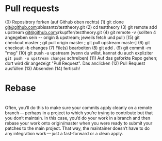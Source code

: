 # Pull requests

(0) Repositrory forken (auf Github oben rechts)
(1) git clone git@github.com:sbissantz/testtheory.git
(2) cd testtheory
(3) git remote add upstream git@github.com:rkupffer/testtheory.git
(4) git remote -v (sollten 4 angegeben sein -- origin & upstream; jeweils fetch und pull)
[(5) git checkout master ; git pull origin master ; git pull upstream master]
(6) git checkout -b changes
(7) File(s) bearbeiten
(8) git add .
(9) git commit -m "msg"
(10) git push -u upstream (wenn du willst, kannst du auch expliziter `git push -u upstream changes` schreiben)
(11) Auf das geforkte Repo gehen; dort wird dir angezeigt "Pull Request". Das anclicken
(12) Pull Request ausfüllen
(13) Absenden
(14) fertisch!


# Rebase
#

Often, you’ll do this to make sure your commits apply cleanly on a remote branch — perhaps in a project to which you’re trying to contribute but that you don’t maintain. In this case, you’d do your work in a branch and then rebase your work onto origin/master when you were ready to submit your patches to the main project. That way, the maintainer doesn’t have to do any integration work — just a fast-forward or a clean apply.




